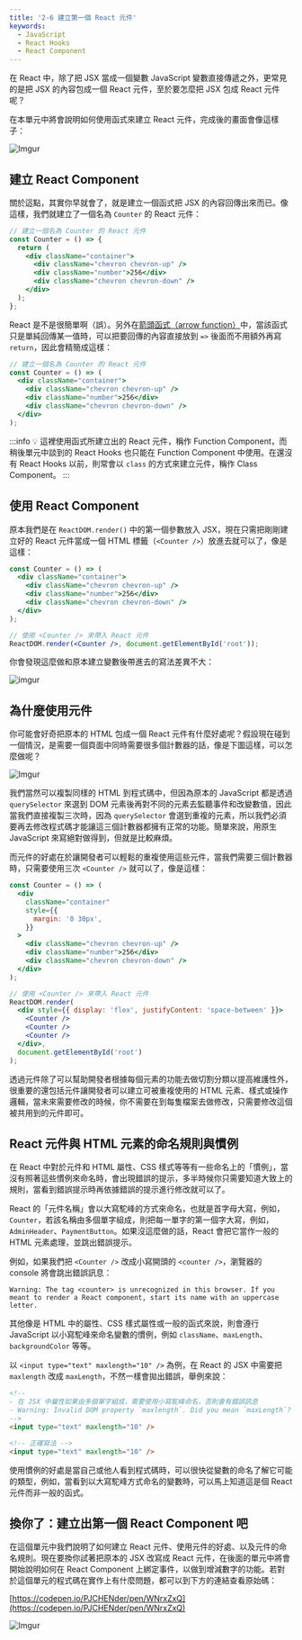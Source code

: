 ```yaml
---
title: '2-6 建立第一個 React 元件'
keywords:
  - JavaScript
  - React Hooks
  - React Component
---
```


在 React 中，除了把 JSX 當成一個變數 JavaScript 變數直接傳遞之外，更常見的是把 JSX 的內容包成一個 React 元件，至於要怎麼把 JSX 包成 React 元件呢？

在本單元中將會說明如何使用函式來建立 React 元件，完成後的畫面會像這樣子：

![Imgur](https://i.imgur.com/g94lhTn.png)

## 建立 React Component

關於這點，其實你早就會了，就是建立一個函式把 JSX 的內容回傳出來而已。像這樣，我們就建立了一個名為 `Counter` 的 React 元件：

```jsx
// 建立一個名為 Counter 的 React 元件
const Counter = () => {
  return (
    <div className="container">
      <div className="chevron chevron-up" />
      <div className="number">256</div>
      <div className="chevron chevron-down" />
    </div>
  );
};
```

React 是不是很簡單啊（誤）。另外在[箭頭函式（arrow function）](https://developer.mozilla.org/en-US/docs/Web/JavaScript/Reference/Functions/Arrow_functions)中，當該函式只是單純回傳某一值時，可以把要回傳的內容直接放到 `=>` 後面而不用額外再寫 `return`，因此會精簡成這樣：

```jsx
// 建立一個名為 Counter 的 React 元件
const Counter = () => (
  <div className="container">
    <div className="chevron chevron-up" />
    <div className="number">256</div>
    <div className="chevron chevron-down" />
  </div>
);
```

:::info
💡 這裡使用函式所建立出的 React 元件，稱作 Function Component，而稍後單元中談到的 React Hooks 也只能在 Function Component 中使用。在還沒有 React Hooks 以前，則常會以 `class` 的方式來建立元件，稱作 Class Component。
:::

## 使用 React Component

原本我們是在 `ReactDOM.render()` 中的第一個參數放入 JSX，現在只需把剛剛建立好的 React 元件當成一個 HTML 標籤（`<Counter />`）放進去就可以了，像是這樣：

```jsx
const Counter = () => (
  <div className="container">
    <div className="chevron chevron-up" />
    <div className="number">256</div>
    <div className="chevron chevron-down" />
  </div>
);

// 使用 <Counter /> 來帶入 React 元件
ReactDOM.render(<Counter />, document.getElementById('root'));
```

你會發現這麼做和原本建立變數後帶進去的寫法差異不大：

![imgur](https://i.imgur.com/91Pu2cO.png)

## 為什麼使用元件

你可能會好奇把原本的 HTML 包成一個 React 元件有什麼好處呢？假設現在碰到一個情況，是需要一個頁面中同時需要很多個計數器的話，像是下圖這樣，可以怎麼做呢？

![Imgur](https://i.imgur.com/stw8xhw.png)

我們當然可以複製同樣的 HTML 到程式碼中，但因為原本的 JavaScript 都是透過 `querySelector` 來選到 DOM 元素後再對不同的元素去監聽事件和改變數值，因此當我們直接複製三次時，因為 `querySelector` 會選到重複的元素，所以我們必須要再去修改程式碼才能讓這三個計數器都擁有正常的功能。簡單來說，用原生 JavaScript 來寫絕對做得到，但就是比較麻煩。

而元件的好處在於讓開發者可以輕鬆的重複使用這些元件，當我們需要三個計數器時，只需要使用三次 `<Counter />` 就可以了，像是這樣：

```jsx
const Counter = () => (
  <div
    className="container"
    style={{
      margin: '0 30px',
    }}
  >
    <div className="chevron chevron-up" />
    <div className="number">256</div>
    <div className="chevron chevron-down" />
  </div>
);

// 使用 <Counter /> 來帶入 React 元件
ReactDOM.render(
  <div style={{ display: 'flex', justifyContent: 'space-between' }}>
    <Counter />
    <Counter />
    <Counter />
  </div>,
  document.getElementById('root')
);
```

透過元件除了可以幫助開發者根據每個元素的功能去做切割分類以提高維護性外，很重要的還包括元件讓開發者可以建立可被重複使用的 HTML 元素、樣式或操作邏輯，當未來需要修改的時候，你不需要在到每隻檔案去做修改，只需要修改這個被共用到的元件即可。

## React 元件與 HTML 元素的命名規則與慣例

在 React 中對於元件和 HTML 屬性、CSS 樣式等等有一些命名上的「慣例」，當沒有照著這些慣例來命名時，會出現錯誤的提示，多半時候你只需要知道大致上的規則，當看到錯誤提示時再依據錯誤的提示進行修改就可以了。

React 的「元件名稱」會以大寫駝峰的方式來命名，也就是首字母大寫，例如， `Counter`，若該名稱由多個單字組成，則把每一單字的第一個字大寫，例如，`AdminHeader`、`PaymentButton`。如果沒這麼做的話，React 會把它當作一般的 HTML 元素處理，並跳出錯誤提示。

例如，如果我們把 `<Counter />` 改成小寫開頭的 `<counter />`，瀏覽器的 console 將會跳出錯誤訊息：

```text
Warning: The tag <counter> is unrecognized in this browser. If you meant to render a React component, start its name with an uppercase letter.
```

其他像是 HTML 中的屬性、CSS 樣式屬性或一般的函式來說，則會遵行 JavaScript 以小寫駝峰來命名變數的慣例，例如 `className`、`maxLength`、`backgroundColor` 等等。

以 `<input type="text" maxlength="10" />` 為例，在 React 的 JSX 中需要把 `maxlength` 改成 `maxLength`，不然一樣會拋出錯誤，舉例來說：

```html
<!--
- 在 JSX 中屬性如果由多個單字組成，需要使用小寫駝峰命名，否則會有錯誤訊息
- Warning: Invalid DOM property `maxlength`. Did you mean `maxLength`?
-->
<input type="text" maxlength="10" />

<!-- 正確寫法 -->
<input type="text" maxlength="10" />
```

使用慣例的好處是當自己或他人看到程式碼時，可以很快從變數的命名了解它可能的類型，例如，當看到以大寫駝峰方式命名的變數時，可以馬上知道這是個 React 元件而非一般的函式。

## 換你了：建立出第一個 React Component 吧

在這個單元中我們說明了如何建立 React 元件、使用元件的好處、以及元件的命名規則。現在要換你試著把原本的 JSX 改寫成 React 元件，在後面的單元中將會開始說明如何在 React Component 上綁定事件，以做到增減數字的功能。若對於這個單元的程式碼在實作上有什麼問題，都可以到下方的連結查看原始碼：

[https://codepen.io/PJCHENder/pen/WNrxZxQ](https://codepen.io/PJCHENder/pen/WNrxZxQ)

![Imgur](https://i.imgur.com/kXPxSDb.png)
